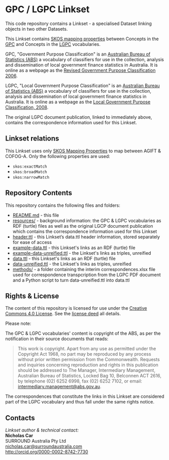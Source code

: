 # GPC / LGPC Linkset
This code repository contains a Linkset - a specialised Dataset linking objects in two other Datasets.

This Linkset contains [SKOS mapping properties](https://www.w3.org/TR/skos-reference/#mapping) between Concepts in the [GPC](http://linked.data.gov.au/def/gpc) and Concepts in the [LGPC](http://linked.data.gov.au/def/lgpc) vocabularies.

GPC, "Government Purpose Classification" is an [Australian Bureau of Statistics (ABS)](https://www.abs.gov.au) a vocabulary of classifiers for use in the collection, analysis and dissemination of local government finance statistics in Australia. It is online as a webpage as the [Revised Government Purpose Classification 2006](https://www.abs.gov.au/AUSSTATS/abs@.nsf/Latestproducts/5514.0.55.001Appendix92005).

LGPC, "Local Government Purpose Classification" is an [Australian Bureau of Statistics (ABS)](https://www.abs.gov.au) a vocabulary of classifiers for use in the collection, analysis and dissemination of local government finance statistics in Australia. It is online as a webpage as the [Local Government Purpose Classification, 2008](https://www.abs.gov.au/AUSSTATS/abs@.nsf/DetailsPage/5514.0.55.0022008).

The original LGPC document publication, linked to immediately above, contains the correspondence information used for this Linkset.


## Linkset relations
This Linkset uses only [SKOS Mapping Properties](https://www.w3.org/TR/skos-reference/#mapping) to map between AGIFT & COFOG-A. Only the following properties are used:

* `skos:exactMatch`
* `skos:broadMatch`
* `skos:narrowMatch`


## Repository Contents
This repository contains the following files and folders:

* [README.md](README.md) - this file
* [resources/](resources/) - background information: the GPC & LGPC vocabularies as RDF (turtle) files as well as the original LGCP document publication which contains the correspondence information used for this Linkset
* [header.ttl](header.ttl) - this Linkset’s data.ttl header information, stored separately for ease of access
* [example-data.ttl](example-data.ttl) - this Linkset's links as an RDF (turtle) file
* [example-data-unreified.ttl](example-data-unreified.ttl) - the Linkset's links as triples, unreified
* [data.ttl](data.ttl) - this Linkset's links as an RDF (turtle) file
* [data-unreified.ttl](data-unreified.ttl) - the Linkset's links as triples, unreified
* [methods/](methods/) - a folder containing the interim correspondences.xlsx file used for correspondence transpcription from the LGPC PDF document and a Python script to turn data-unreified.ttl into data.ttl


## Rights & License
The content of this repository is licensed for use under the [Creative Commons 4.0 License](https://creativecommons.org/licenses/by/4.0/). See the [license deed](LICENSE) all details.

Please note:

The GPC & LGPC vocabularies' content is copyright of the ABS, as per the notification in their source documents that reads:

> This work is copyright. Apart from any use as permitted under the Copyright Act 1968, no part may be reproduced by any process without prior written permission from the Commonwealth. Requests and inquiries concerning reproduction and rights in this publication should be addressed to The Manager, Intermediary Management, Australian Bureau of Statistics, Locked Bag 10, Belconnen ACT 2616, by telephone (02) 6252 6998, fax (02) 6252 7102, or email: <intermediary.management@abs.gov.au>.

The correspondences that constitute the links in this Linkset are considered part of the LGPC vocabulary and thus fall under the same rights notice.


## Contacts
*Linkset author & technical contact:*  
**Nicholas Car**  
SURROUND Australia Pty Ltd  
<nicholas.car@surroundaustralia.com>  
<http://orcid.org/0000-0002-8742-7730>  
